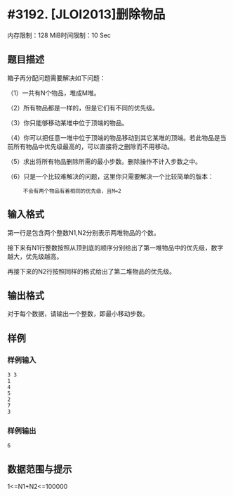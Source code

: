 # #3192. [JLOI2013]删除物品

内存限制：128 MiB时间限制：10 Sec

## 题目描述

 

箱子再分配问题需要解决如下问题：

 （1）一共有N个物品，堆成M堆。

 （2）所有物品都是一样的，但是它们有不同的优先级。

 （3）你只能够移动某堆中位于顶端的物品。

 （4）你可以把任意一堆中位于顶端的物品移动到其它某堆的顶端。若此物品是当前所有物品中优先级最高的，可以直接将之删除而不用移动。

 

（5）求出将所有物品删除所需的最小步数。删除操作不计入步数之中。

 （6）只是一个比较难解决的问题，这里你只需要解决一个比较简单的版本：

         不会有两个物品有着相同的优先级，且M=2

 

## 输入格式

第一行是包含两个整数N1,N2分别表示两堆物品的个数。

接下来有N1行整数按照从顶到底的顺序分别给出了第一堆物品中的优先级，数字越大，优先级越高。

再接下来的N2行按照同样的格式给出了第二堆物品的优先级。

 

## 输出格式

对于每个数据，请输出一个整数，即最小移动步数。

 

## 样例

### 样例输入

    
    3 3
    1
    4
    5
    2
    7
    3
    
    

### 样例输出

    
    6
     
     
    

## 数据范围与提示

1<=N1+N2<=100000
